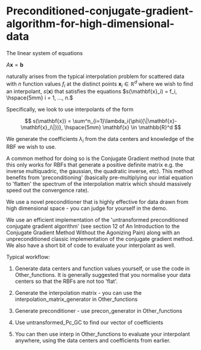 # Preconditioned-conjugate-gradient-algorithm-for-high-dimensional-data

The linear system of equations 

$A\mathbf{x} = \mathbf{b}$

naturally arises from the typical interpolation problem for scattered data with $n$ function values $f_{i}$ at the distinct points $\mathbf{x}_i \in \mathbb{R}^d$ where we wish to find an interpolant, $s(\mathbf{x})$ that satisfies the equations $s(\mathbf{x}_i) = f_i, \hspace{5mm} i = 1, ..., n.$

Specifically, we look to use interpolants of the form

$$ s(\mathbf{x}) = \sum^n_{i=1}\lambda_i{\phi({\|\mathbf{x}-\mathbf{x}_i\|})}, \hspace{5mm} \mathbf{x} \in \mathbb{R}^d $$

We generate the coefficients $\lambda_i$ from the data centers and knowledge of the RBF we wish to use. 

A common method for doing so is the Conjugate Gradient method (note that this only works for RBFs that generate a positive definite matrix e.g. the inverse multiquadric, the gaussian, the quadratic inverse, etc). This method benefits from 'preconditioning' (basically pre-multiplying our intial equation to 'flatten' the spectrum of the interpolation matrix which should massively speed out the convergence rate). 

We use a novel preconditioner that is highly effective for data drawn from high dimensional space - you can judge for yourself in the demo. 

We use an efficient implementation of the 'untransformed preconditioned conjugate gradient algorithm' (see section 12 of An Introduction to the Conjugate Gradient Method Without the Agonizing Pain) along with an unpreconditioned classic implementation of the conjugate gradient method. We also have a short bit of code to evaluate your interpolant as well.

Typical workflow:
1. Generate data centers and function values yourself, or use the code in Other_functions. It is generally suggested that you normalise your data centers so that the RBFs are not too 'flat'.

2. Generate the interpolation matrix - you can use the interpolation_matrix_generator in Other_functions

3. Generate preconditioner - use precon_generator in Other_functions

4. Use untransformed_Pc_GC to find our vector of coefficients

5. You can then use interp in Other_functions to evaluate your interpolant anywhere, using the data centers and coefficients from earlier. 


